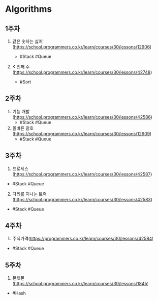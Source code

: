 # Algorithms

## 1주차

1. 같은 숫자는 싫어 (https://school.programmers.co.kr/learn/courses/30/lessons/12906)

   - #Stack #Queue

2. K 번째 수 (https://school.programmers.co.kr/learn/courses/30/lessons/42748)
   - #Sort

## 2주차

1. 기능 개발 (https://school.programmers.co.kr/learn/courses/30/lessons/42586)
   - #Stack #Queue
2. 올바른 괄호 (https://school.programmers.co.kr/learn/courses/30/lessons/12909)
   - #Stack #Queue

## 3주차

1. 프로세스(https://school.programmers.co.kr/learn/courses/30/lessons/42587)

- #Stack #Queue

2. 다리를 지나는 트럭(https://school.programmers.co.kr/learn/courses/30/lessons/42583)

- #Stack #Queue

## 4주차

1. 주식가격(https://programmers.co.kr/learn/courses/30/lessons/42584)

- #Stack #Queue

## 5주차

1. 폰켓몬(https://school.programmers.co.kr/learn/courses/30/lessons/1845)

- #Hash
